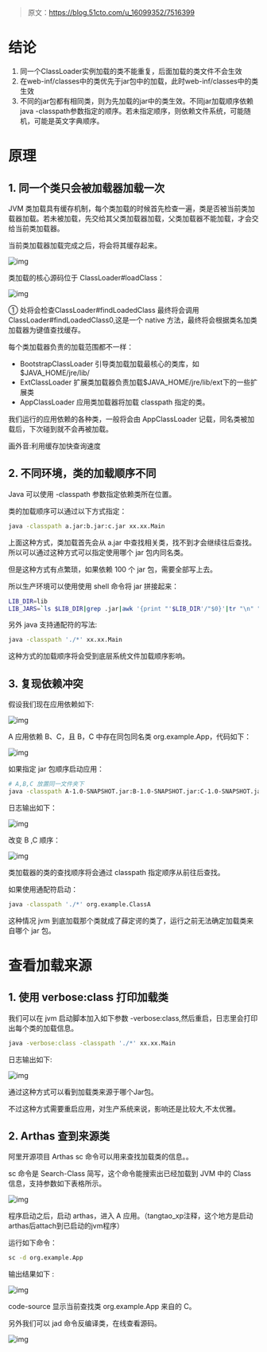 > 原文：https://blog.51cto.com/u_16099352/7516399

# 结论

1. 同一个ClassLoader实例加载的类不能重复，后面加载的类文件不会生效
2. 在web-inf/classes中的类优先于jar包中的加载，此时web-inf/classes中的类生效
3. 不同的jar包都有相同类，则为先加载的jar中的类生效。不同jar加载顺序依赖java -classpath参数指定的顺序。若未指定顺序，则依赖文件系统，可能随机，可能是英文字典顺序。

# 原理

## 1. 同一个类只会被加载器加载一次

JVM 类加载具有缓存机制，每个类加载的时候首先检查一遍，类是否被当前类加载器加载。若未被加载，先交给其父类加载器加载，父类加载器不能加载，才会交给当前类加载器。

当前类加载器加载完成之后，将会将其缓存起来。

![img](https://cdn.nlark.com/yuque/0/2025/png/259613/1743415250417-e0c6328b-6da1-4adb-9fbc-ccd798b3e903.png)

类加载的核心源码位于 ClassLoader#loadClass：

![img](https://cdn.nlark.com/yuque/0/2025/png/259613/1743415264578-6959f8cb-3454-4472-880b-a6dfc3399070.png)

① 处将会检查ClassLoader#findLoadedClass 最终将会调用 ClassLoader#findLoadedClass0,这是一个 native 方法，最终将会根据类名加类加载器为键值查找缓存。

每个类加载器负责的加载范围都不一样：

- BootstrapClassLoader 引导类加载加载最核心的类库，如 $JAVA_HOME/jre/lib/
- ExtClassLoader 扩展类加载器负责加载$JAVA_HOME/jre/lib/ext下的一些扩展类
- AppClassLoader 应用类加载器将加载 classpath 指定的类。

我们运行的应用依赖的各种类，一般将会由 AppClassLoader 记载，同名类被加载后，下次碰到就不会再被加载。

画外音:利用缓存加快查询速度

## 2. 不同环境，类的加载顺序不同

Java 可以使用 -classpath 参数指定依赖类所在位置。

类的加载顺序可以通过以下方式指定：

```bash
java -classpath a.jar:b.jar:c.jar xx.xx.Main
```

上面这种方式，类加载首先会从 a.jar 中查找相关类，找不到才会继续往后查找。所以可以通过这种方式可以指定使用哪个 jar 包内同名类。

但是这种方式有点繁琐，如果依赖 100 个 jar 包，需要全部写上去。

所以生产环境可以使用使用 shell 命令将 jar 拼接起来：

```bash
LIB_DIR=lib
LIB_JARS=`ls $LIB_DIR|grep .jar|awk '{print "'$LIB_DIR'/"$0}'|tr "\n" ":"`
```

另外 java 支持通配符的写法:

```bash
java -classpath './*' xx.xx.Main
```

这种方式的加载顺序将会受到底层系统文件加载顺序影响。

## 3. 复现依赖冲突

假设我们现在应用依赖如下:

![img](/Users/zhangchenxue/CodeProject/njzcx/ChenXueBlog/开发语言/Java/images/同名类加载优先级/1743415425083-41d97cea-f1fe-49b0-a1ff-b1f6fe8d0a53.png)

A 应用依赖 B、C，且 B，C 中存在同包同名类 org.example.App，代码如下：

![img](https://cdn.nlark.com/yuque/0/2025/png/259613/1743415438004-c1681ef1-da49-450c-927c-93f6092b7578.png?x-oss-process=image%2Fcrop%2Cx_68%2Cy_72%2Cw_1052%2Ch_904)

如果指定 jar 包顺序启动应用：

```bash
# A,B,C 放置同一文件夹下
java -classpath A-1.0-SNAPSHOT.jar:B-1.0-SNAPSHOT.jar:C-1.0-SNAPSHOT.jar org.example.ClassA
```

日志输出如下：

![img](https://cdn.nlark.com/yuque/0/2025/png/259613/1743415472133-5f80e297-7728-4542-9ede-e8fc3dfe24a9.png)

改变 B ,C 顺序：

![img](/Users/zhangchenxue/CodeProject/njzcx/ChenXueBlog/开发语言/Java/images/同名类加载优先级/1743415480579-d30e947b-576c-4503-9435-dde800c46143.png)

类加载器的类的查找顺序将会通过 classpath 指定顺序从前往后查找。

如果使用通配符启动：

```bash
java -classpath './*' org.example.ClassA
```

这种情况 jvm 到底加载那个类就成了薛定谔的类了，运行之前无法确定加载类来自哪个 jar 包。

# 查看加载来源

## 1. 使用 verbose:class 打印加载类

我们可以在 jvm 启动脚本加入如下参数 -verbose:class,然后重启，日志里会打印出每个类的加载信息。

```bash
java -verbose:class -classpath './*' xx.xx.Main
```

日志输出如下:

![img](https://cdn.nlark.com/yuque/0/2025/png/259613/1743415611507-97a4b053-b309-4406-a237-7531fefd7650.png)

通过这种方式可以看到加载类来源于哪个Jar包。

不过这种方式需要重启应用，对生产系统来说，影响还是比较大,不太优雅。

## 2. Arthas 查到来源类

阿里开源项目 Arthas sc 命令可以用来查找加载类的信息。。

sc 命令是 Search-Class 简写，这个命令能搜索出已经加载到 JVM 中的 Class 信息，支持参数如下表格所示。

![img](https://cdn.nlark.com/yuque/0/2025/png/259613/1743415624073-54662d71-c08e-45c0-84ad-c04ed9cdb1e7.png)

程序启动之后，启动 arthas，进入 A 应用。（tangtao_xp注释，这个地方是启动arthas后attach到已启动的jvm程序）

运行如下命令：

```bash
sc -d org.example.App
```

输出结果如下 :

![img](https://cdn.nlark.com/yuque/0/2025/png/259613/1743415637825-d77494f0-2745-4c12-9efe-e7210550b182.png)

code-source 显示当前查找类 org.example.App 来自的 C。

另外我们可以 jad 命令反编译类，在线查看源码。

![img](https://cdn.nlark.com/yuque/0/2025/png/259613/1743415649344-9478f109-9f1e-4a46-a4fb-318aa196ff17.png)
